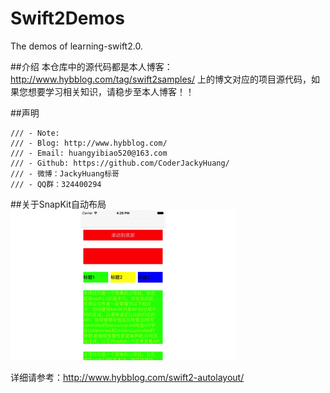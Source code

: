 # Swift2Demos
The demos of learning-swift2.0.

##介绍
本仓库中的源代码都是本人博客：http://www.hybblog.com/tag/swift2samples/
上的博文对应的项目源代码，如果您想要学习相关知识，请稳步至本人博客！！

##声明
```
/// - Note:
/// - Blog: http://www.hybblog.com/
/// - Email: huangyibiao520@163.com
/// - Github: https://github.com/CoderJackyHuang/
/// - 微博：JackyHuang标哥
/// - QQ群：324400294
```

##关于SnapKit自动布局
![image](https://github.com/632840804/Swift2Demos/blob/master/SnapKitAutoLayoutDemo/snapshot.gif)

详细请参考：http://www.hybblog.com/swift2-autolayout/
